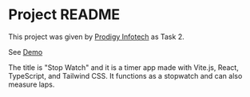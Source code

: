 # Project README

This project was given by [Prodigy Infotech](https://prodigyinfotech.dev/) as Task 2.

See [Demo](https://stopwatchbyalmas.netlify.app/)

The title is "Stop Watch" and it is a timer app made with Vite.js, React, TypeScript, and Tailwind CSS. It functions as a stopwatch and can also measure laps.
